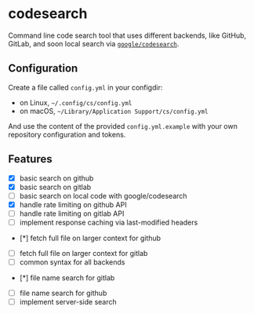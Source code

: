 # codesearch

Command line code search tool that uses different backends, like GitHub, GitLab,
and soon local search via
[`google/codesearch`](https://github.com/google/codesearch).

## Configuration

Create a file called `config.yml` in your configdir:
* on Linux, `~/.config/cs/config.yml`
* on macOS, `~/Library/Application Support/cs/config.yml`

And use the content of the provided `config.yml.example` with your own
repository configuration and tokens.

## Features

* [x] basic search on github
* [x] basic search on gitlab
* [ ] basic search on local code with google/codesearch
* [x] handle rate limiting on github API
* [ ] handle rate limiting on gitlab API
* [ ] implement response caching via last-modified headers
* [*] fetch full file on larger context for github
* [ ] fetch full file on larger context for gitlab
* [ ] common syntax for all backends
* [*] file name search for gitlab
* [ ] file name search for github
* [ ] implement server-side search
